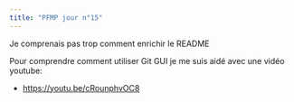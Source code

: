 ```yaml
---
title: "PFMP jour n°15"
---
```


Je comprenais pas trop comment enrichir le README

Pour comprendre comment utiliser Git GUI je me suis aidé avec une vidéo youtube:
 - <https://youtu.be/cRounphvOC8>
